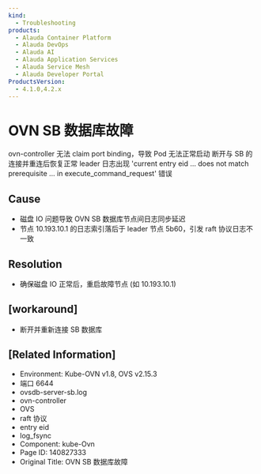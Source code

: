 ```yaml
---
kind:
  - Troubleshooting
products:
  - Alauda Container Platform
  - Alauda DevOps
  - Alauda AI
  - Alauda Application Services
  - Alauda Service Mesh
  - Alauda Developer Portal
ProductsVersion:
  - 4.1.0,4.2.x
---
```

<!-- A type of document that involves encountering a fault, diagnosing it, performing root cause analysis, and providing solutions. -->

# OVN SB 数据库故障

ovn-controller 无法 claim port binding，导致 Pod 无法正常启动 断开与 SB 的连接并重连后恢复正常 leader 日志出现 'current entry eid ... does not match prerequisite ... in execute_command_request' 错误

## Cause
- 磁盘 IO 问题导致 OVN SB 数据库节点间日志同步延迟
- 节点 10.193.10.1 的日志索引落后于 leader 节点 5b60，引发 raft 协议日志不一致

## Resolution
- 确保磁盘 IO 正常后，重启故障节点 (如 10.193.10.1)

## [workaround]
- 断开并重新连接 SB 数据库

## [Related Information]
- Environment: Kube-OVN v1.8, OVS v2.15.3
- 端口 6644
- ovsdb-server-sb.log
- ovn-controller
- OVS
- raft 协议
- entry eid
- log_fsync
- Component: kube-Ovn
- Page ID: 140827333
- Original Title: OVN SB 数据库故障
